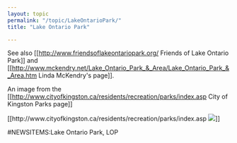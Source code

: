 ```yaml
---
layout: topic
permalink: "/topic/LakeOntarioPark/"
title: "Lake Ontario Park"

---
```


See also [[http://www.friendsoflakeontariopark.org/ Friends of Lake Ontario Park]] and [[http://www.mckendry.net/Lake_Ontario_Park_&_Area/Lake_Ontario_Park_&_Area.htm Linda McKendry's page]].

An image from the [[http://www.cityofkingston.ca/residents/recreation/parks/index.asp City of Kingston Parks page]]
<p>[[http://www.cityofkingston.ca/residents/recreation/parks/index.asp <img src="http://www.cityofkingston.ca/img/maps/parks/lakeont_park.gif">]]

#NEWSITEMS:Lake Ontario Park, LOP

